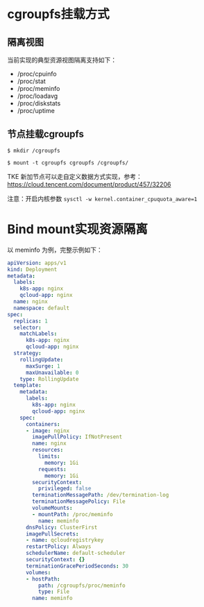 # cgroupfs挂载方式

## 隔离视图
当前实现的典型资源视图隔离支持如下：

- /proc/cpuinfo
- /proc/stat
- /proc/meminfo
- /proc/loadavg
- /proc/diskstats
- /proc/uptime


## 节点挂载cgroupfs
```
$ mkdir /cgroupfs

$ mount -t cgroupfs cgroupfs /cgroupfs/
```

TKE 新加节点可以走自定义数据方式实现，参考：https://cloud.tencent.com/document/product/457/32206

注意：开启内核参数 `sysctl -w kernel.container_cpuquota_aware=1`

# Bind mount实现资源隔离

以 meminfo 为例，完整示例如下：
```yaml
apiVersion: apps/v1
kind: Deployment
metadata:
  labels:
    k8s-app: nginx
    qcloud-app: nginx
  name: nginx
  namespace: default
spec:
  replicas: 1
  selector:
    matchLabels:
      k8s-app: nginx
      qcloud-app: nginx
  strategy:
    rollingUpdate:
      maxSurge: 1
      maxUnavailable: 0
    type: RollingUpdate
  template:
    metadata:
      labels:
        k8s-app: nginx
        qcloud-app: nginx
    spec:
      containers:
      - image: nginx
        imagePullPolicy: IfNotPresent
        name: nginx
        resources:
          limits:
            memory: 1Gi
          requests:
            memory: 1Gi
        securityContext:
          privileged: false
        terminationMessagePath: /dev/termination-log
        terminationMessagePolicy: File
        volumeMounts:
        - mountPath: /proc/meminfo
          name: meminfo
      dnsPolicy: ClusterFirst
      imagePullSecrets:
      - name: qcloudregistrykey
      restartPolicy: Always
      schedulerName: default-scheduler
      securityContext: {}
      terminationGracePeriodSeconds: 30
      volumes:
      - hostPath:
          path: /cgroupfs/proc/meminfo
          type: File
        name: meminfo
```
